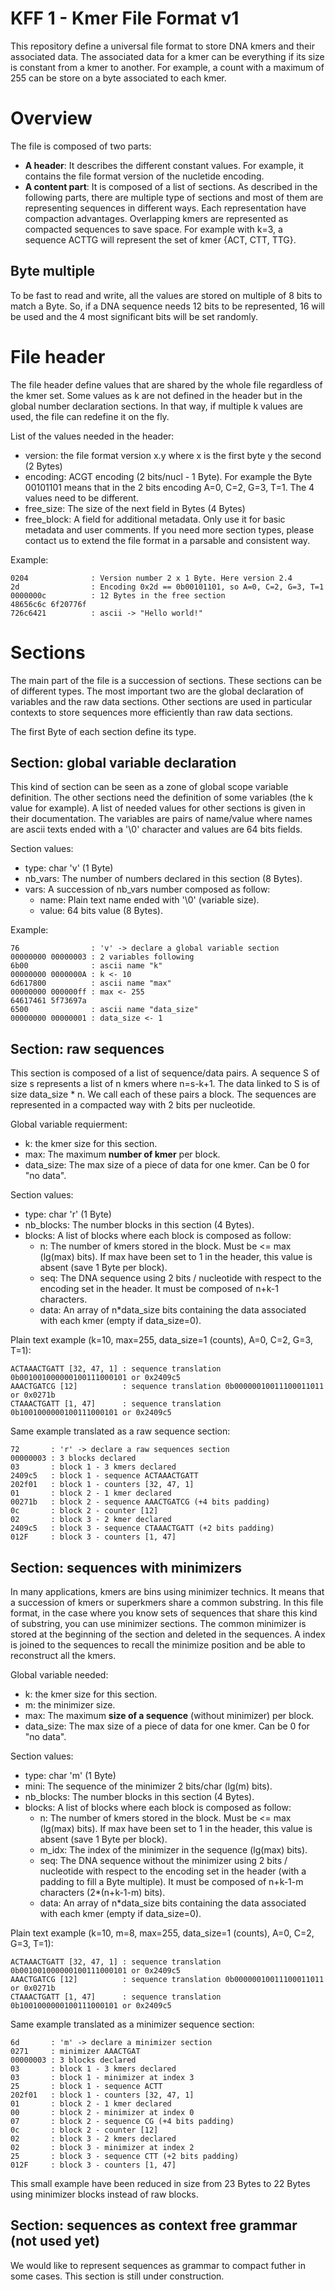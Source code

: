 # KFF 1 - Kmer File Format v1

This repository define a universal file format to store DNA kmers and their associated data.
The associated data for a kmer can be everything if its size is constant from a kmer to another.
For example, a count with a maximum of 255 can be store on a byte associated to each kmer.


# Overview

The file is composed of two parts:
* **A header**: It describes the different constant values.
For example, it contains the file format version of the nucletide encoding.
* **A content part**: It is composed of a list of sections.
As described in the following parts, there are multiple type of sections and most of them are representing sequences in different ways.
Each representation have compaction advantages.
Overlapping kmers are represented as compacted sequences to save space.
For example with k=3, a sequence ACTTG will represent the set of kmer {ACT, CTT, TTG}.

## Byte multiple

To be fast to read and write, all the values are stored on multiple of 8 bits to match a Byte.
So, if a DNA sequence needs 12 bits to be represented, 16 will be used and the 4 most significant bits will be set randomly.


# File header

The file header define values that are shared by the whole file regardless of the kmer set.
Some values as k are not defined in the header but in the global number declaration sections.
In that way, if multiple k values are used, the file can redefine it on the fly.

List of the values needed in the header:
* version: the file format version x.y where x is the first byte y the second (2 Bytes)
* encoding: ACGT encoding (2 bits/nucl - 1 Byte).
For example the Byte 00101101 means that in the 2 bits encoding A=0, C=2, G=3, T=1.
The 4 values need to be different.
* free_size: The size of the next field in Bytes (4 Bytes)
* free_block: A field for additional metadata. Only use it for basic metadata and user comments.
If you need more section types, please contact us to extend the file format in a parsable and consistent way.

Example:

```
0204              : Version number 2 x 1 Byte. Here version 2.4
2d                : Encoding 0x2d == 0b00101101, so A=0, C=2, G=3, T=1
0000000c          : 12 Bytes in the free section
48656c6c 6f20776f 
726c6421          : ascii -> "Hello world!"
```

# Sections

The main part of the file is a succession of sections.
These sections can be of different types.
The most important two are the global declaration of variables and the raw data sections.
Other sections are used in particular contexts to store sequences more efficiently than raw data sections.

The first Byte of each section define its type.

## Section: global variable declaration

This kind of section can be seen as a zone of global scope variable definition.
The other sections need the definition of some variables (the k value for example).
A list of needed values for other sections is given in their documentation.
The variables are pairs of name/value where names are ascii texts ended with a '\0' character and values are 64 bits fields.

Section values:
* type: char 'v' (1 Byte)
* nb_vars: The number of numbers declared in this section (8 Bytes).
* vars: A succession of nb_vars number composed as follow:
  * name: Plain text name ended with '\0' (variable size).
  * value: 64 bits value (8 Bytes).

Example:

```
76                : 'v' -> declare a global variable section
00000000 00000003 : 2 variables following
6b00              : ascii name "k"
00000000 0000000A : k <- 10
6d617800          : ascii name "max"
00000000 000000ff : max <- 255
64617461 5f73697a
6500              : ascii name "data_size"
00000000 00000001 : data_size <- 1
```

## Section: raw sequences

This section is composed of a list of sequence/data pairs.
A sequence S of size s represents a list of n kmers where n=s-k+1.
The data linked to S is of size data_size * n.
We call each of these pairs a block.
The sequences are represented in a compacted way with 2 bits per nucleotide.

Global variable requierment:
* k: the kmer size for this section.
* max: The maximum **number of kmer** per block.
* data_size: The max size of a piece of data for one kmer.
Can be 0 for "no data".

Section values:
* type: char 'r' (1 Byte)
* nb_blocks: The number blocks in this section (4 Bytes).
* blocks: A list of blocks where each block is composed as follow:
  * n: The number of kmers stored in the block. Must be <= max (lg(max) bits).
If max have been set to 1 in the header, this value is absent (save 1 Byte per block).
  * seq: The DNA sequence using 2 bits / nucleotide with respect to the encoding set in the header. It must be composed of n+k-1 characters.
  * data: An array of n\*data_size bits containing the data associated with each kmer (empty if data_size=0).

Plain text example (k=10, max=255, data_size=1 (counts), A=0, C=2, G=3, T=1):
```
ACTAAACTGATT [32, 47, 1] : sequence translation 0b001001000000100111000101 or 0x2409c5
AAACTGATCG [12]          : sequence translation 0b00000010011100011011 or 0x0271b
CTAAACTGATT [1, 47]      : sequence translation 0b1001000000100111000101 or 0x2409c5
```

Same example translated as a raw sequence section:
```
72       : 'r' -> declare a raw sequences section
00000003 : 3 blocks declared
03       : block 1 - 3 kmers declared
2409c5   : block 1 - sequence ACTAAACTGATT
202f01   : block 1 - counters [32, 47, 1]
01       : block 2 - 1 kmer declared
00271b   : block 2 - sequence AAACTGATCG (+4 bits padding)
0c       : block 2 - counter [12]
02       : block 3 - 2 kmer declared
2409c5   : block 3 - sequence CTAAACTGATT (+2 bits padding)
012F     : block 3 - counters [1, 47]
```


## Section: sequences with minimizers

In many applications, kmers are bins using minimizer technics.
It means that a succession of kmers or superkmers share a common substring.
In this file format, in the case where you know sets of sequences that share this kind of substring, you can use minimizer sections.
The common minimizer is stored at the beginning of the section and deleted in the sequences.
A index is joined to the sequences to recall the minimize position and be able to reconstruct all the kmers.

Global variable needed:
* k: the kmer size for this section.
* m: the minimizer size.
* max: The maximum **size of a sequence** (without minimizer) per block.
* data_size: The max size of a piece of data for one kmer.
Can be 0 for "no data".

Section values:
* type: char 'm' (1 Byte)
* mini: The sequence of the minimizer 2 bits/char (lg(m) bits).
* nb_blocks: The number blocks in this section (4 Bytes).
* blocks: A list of blocks where each block is composed as follow:
  * n: The number of kmers stored in the block. Must be <= max (lg(max) bits).
If max have been set to 1 in the header, this value is absent (save 1 Byte per block).
  * m_idx: The index of the minimizer in the sequence (lg(max) bits).
  * seq: The DNA sequence without the minimizer using 2 bits / nucleotide with respect to the encoding set in the header (with a padding to fill a Byte multiple). It must be composed of n+k-1-m characters (2\*(n+k-1-m) bits).
  * data: An array of n\*data_size bits containing the data associated with each kmer (empty if data_size=0).

Plain text example (k=10, m=8, max=255, data_size=1 (counts), A=0, C=2, G=3, T=1):
```
ACTAAACTGATT [32, 47, 1] : sequence translation 0b001001000000100111000101 or 0x2409c5
AAACTGATCG [12]          : sequence translation 0b00000010011100011011 or 0x0271b
CTAAACTGATT [1, 47]      : sequence translation 0b1001000000100111000101 or 0x2409c5
```

Same example translated as a minimizer sequence section:
```
6d       : 'm' -> declare a minimizer section
0271     : minimizer AAACTGAT
00000003 : 3 blocks declared
03       : block 1 - 3 kmers declared
03       : block 1 - minimizer at index 3
25       : block 1 - sequence ACTT
202f01   : block 1 - counters [32, 47, 1]
01       : block 2 - 1 kmer declared
00       : block 2 - minimizer at index 0
07       : block 2 - sequence CG (+4 bits padding)
0c       : block 2 - counter [12]
02       : block 3 - 2 kmers declared
02       : block 3 - minimizer at index 2
25       : block 3 - sequence CTT (+2 bits padding)
012F     : block 3 - counters [1, 47]
```

This small example have been reduced in size from 23 Bytes to 22 Bytes using minimizer blocks instead of raw blocks.

## Section: sequences as context free grammar (not used yet)

We would like to represent sequences as grammar to compact futher in some cases.
This section is still under construction.
